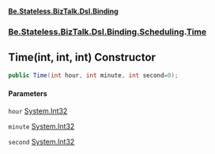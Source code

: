 #### [Be.Stateless.BizTalk.Dsl.Binding](README.md 'README')
### [Be.Stateless.BizTalk.Dsl.Binding.Scheduling](Be.Stateless.BizTalk.Dsl.Binding.Scheduling.md 'Be.Stateless.BizTalk.Dsl.Binding.Scheduling').[Time](Time.md 'Be.Stateless.BizTalk.Dsl.Binding.Scheduling.Time')

## Time(int, int, int) Constructor

```csharp
public Time(int hour, int minute, int second=0);
```
#### Parameters

<a name='Be.Stateless.BizTalk.Dsl.Binding.Scheduling.Time.Time(int,int,int).hour'></a>

`hour` [System.Int32](https://docs.microsoft.com/en-us/dotnet/api/System.Int32 'System.Int32')

<a name='Be.Stateless.BizTalk.Dsl.Binding.Scheduling.Time.Time(int,int,int).minute'></a>

`minute` [System.Int32](https://docs.microsoft.com/en-us/dotnet/api/System.Int32 'System.Int32')

<a name='Be.Stateless.BizTalk.Dsl.Binding.Scheduling.Time.Time(int,int,int).second'></a>

`second` [System.Int32](https://docs.microsoft.com/en-us/dotnet/api/System.Int32 'System.Int32')